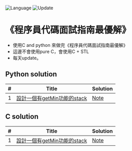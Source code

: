![Language](https://img.shields.io/badge/Language-Python%20%26%20C-orange) ![Update](https://img.shields.io/badge/Update-daily-brightgreen) 

# 《程序員代碼面試指南最優解》
* 使用C and python 來做完《程序員代碼面試指南最優解》 
* 這邊不會使用pure C，會使用C + STL
* 每天update。

Python solution 
---


| # | Title | Solution |
|---| ----- | -------- |
| 1|[設計一個有getMin功能的stack](./stack_and_queue/getMin.py)|[Note](./)|

C solution 
---

| # | Title | Solution |
|---| ----- | -------- |
| 1|[設計一個有getMin功能的stack](./stack_and_queue/getMin.c)|[Note](./)|